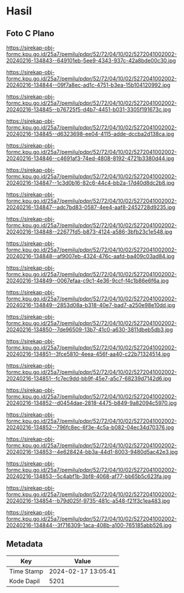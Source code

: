 # Hasil

## Foto C Plano

https://sirekap-obj-formc.kpu.go.id/25a7/pemilu/pdpr/52/72/04/10/02/5272041002002-20240216-134843--649101eb-5ee9-4343-937c-42a8bde00c30.jpg

https://sirekap-obj-formc.kpu.go.id/25a7/pemilu/pdpr/52/72/04/10/02/5272041002002-20240216-134844--09f7a8ec-ad1c-4751-b3ea-15b104120992.jpg

https://sirekap-obj-formc.kpu.go.id/25a7/pemilu/pdpr/52/72/04/10/02/5272041002002-20240216-134845--b76725f5-d4b7-4451-b031-3305f191673c.jpg

https://sirekap-obj-formc.kpu.go.id/25a7/pemilu/pdpr/52/72/04/10/02/5272041002002-20240216-134845--d6323698-ee04-4115-adde-dccba2d138ca.jpg

https://sirekap-obj-formc.kpu.go.id/25a7/pemilu/pdpr/52/72/04/10/02/5272041002002-20240216-134846--c4691af3-74ed-4808-8192-4721b3380d44.jpg

https://sirekap-obj-formc.kpu.go.id/25a7/pemilu/pdpr/52/72/04/10/02/5272041002002-20240216-134847--1c3d0b16-82c6-44c4-bb2a-17d40d8dc2b8.jpg

https://sirekap-obj-formc.kpu.go.id/25a7/pemilu/pdpr/52/72/04/10/02/5272041002002-20240216-134847--adc7bd83-0587-4ee4-aaf8-2452728d9235.jpg

https://sirekap-obj-formc.kpu.go.id/25a7/pemilu/pdpr/52/72/04/10/02/5272041002002-20240216-134848--22677fd5-b873-4124-a586-3bfb23c1e548.jpg

https://sirekap-obj-formc.kpu.go.id/25a7/pemilu/pdpr/52/72/04/10/02/5272041002002-20240216-134848--af9007eb-4324-476c-aafd-ba409c03ad84.jpg

https://sirekap-obj-formc.kpu.go.id/25a7/pemilu/pdpr/52/72/04/10/02/5272041002002-20240216-134849--0067efaa-c9c1-4e36-9ccf-f4c1b86e6f6a.jpg

https://sirekap-obj-formc.kpu.go.id/25a7/pemilu/pdpr/52/72/04/10/02/5272041002002-20240216-134849--2853d08a-b318-40e7-bad7-a250e98e10dd.jpg

https://sirekap-obj-formc.kpu.go.id/25a7/pemilu/pdpr/52/72/04/10/02/5272041002002-20240216-134850--7de96509-13b7-41c0-a630-3811dbeb5db3.jpg

https://sirekap-obj-formc.kpu.go.id/25a7/pemilu/pdpr/52/72/04/10/02/5272041002002-20240216-134851--3fce5810-4eea-456f-aa40-c22b71324514.jpg

https://sirekap-obj-formc.kpu.go.id/25a7/pemilu/pdpr/52/72/04/10/02/5272041002002-20240216-134851--fc7ec9dd-bb9f-45e7-a5c7-68239d7142d6.jpg

https://sirekap-obj-formc.kpu.go.id/25a7/pemilu/pdpr/52/72/04/10/02/5272041002002-20240216-134852--d0454dae-2818-4475-b849-9a82094c5970.jpg

https://sirekap-obj-formc.kpu.go.id/25a7/pemilu/pdpr/52/72/04/10/02/5272041002002-20240216-134852--796fc8ec-6f3e-4c5a-b082-04ec34d70376.jpg

https://sirekap-obj-formc.kpu.go.id/25a7/pemilu/pdpr/52/72/04/10/02/5272041002002-20240216-134853--4e628424-bb3a-44d1-8003-9480d5ac42e3.jpg

https://sirekap-obj-formc.kpu.go.id/25a7/pemilu/pdpr/52/72/04/10/02/5272041002002-20240216-134853--5c4abf1b-3bf8-4068-af77-bb65b5c623fa.jpg

https://sirekap-obj-formc.kpu.go.id/25a7/pemilu/pdpr/52/72/04/10/02/5272041002002-20240216-134854--b79d025f-9735-481c-a548-f21f3c1ea483.jpg

https://sirekap-obj-formc.kpu.go.id/25a7/pemilu/pdpr/52/72/04/10/02/5272041002002-20240216-134844--3f716309-1aca-408b-a100-765185abb526.jpg


## Metadata

| Key        | Value               |
| ---------- | ------------------- |
| Time Stamp | 2024-02-17 13:05:41 |
| Kode Dapil | 5201                |



